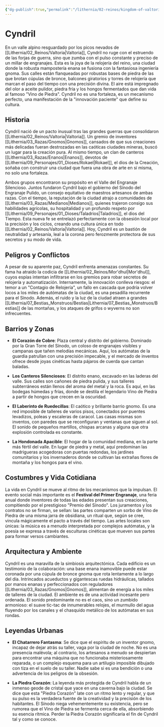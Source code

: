 ```yaml
---
{"dg-publish":true,"permalink":"/lithernia/02-reinos/kingdom-of-valtoria/cyndril/","title":"Cyndril","tags":["lithernia","ciudad","Valtoria"]}
---
```


# Cyndril

En un valle alpino resguardado por los picos nevados de [[Lithernia/02_Reinos/Valtoria\|Valtoria]], Cyndril no ruge con el estruendo de las forjas de guerra, sino que zumba con el pulso constante y preciso de un millar de engranajes. Esta es la joya de la relojería del reino, una ciudad donde la robusta mampostería enana se fusiona con la fantasiosa ingeniería gnoma. Sus calles están flanqueadas por robustas bases de piedra de las que brotan cúpulas de bronce, balcones giratorios y torres de relojería que marcan el paso del tiempo con una precisión divina. El aire está impregnado del olor a aceite pulidor, piedra fría y los hongos fermentados que dan vida al famoso "Vino de Piedra". Cyndril no es una fortaleza, es un mecanismo perfecto, una manifestación de la "innovación paciente" que define su cultura.

## Historia

Cyndril nació de un pacto inusual tras las grandes guerras que consolidaron [[Lithernia/02_Reinos/Valtoria\|Valtoria]]. Un gremio de inventores [[Lithernia/03_Razas/Gnomos\|Gnomos]], cansados de que sus creaciones más delicadas fueran destrozadas en las caóticas ciudades mineras, buscó un lugar para la creación pura. Al mismo tiempo, un clan de canteros [[Lithernia/03_Razas/Enanos\|Enanos]], devotos de [[Lithernia/09_Personajes/01_Dioses/Rokael\|Rokael]], el dios de la Creación, soñaba con construir una ciudad que fuera una obra de arte en sí misma, no solo una fortaleza.

Ambos grupos encontraron su propósito en el Valle del Engranaje Silencioso. Juntos fundaron Cyndril bajo el gobierno del Sínodo del Engranaje Pulido, un consejo equitativo de maestros artesanos de ambas razas. Con el tiempo, la reputación de la ciudad atrajo a comunidades de [[Lithernia/03_Razas/Medianos\|Medianos]], quienes trajeron consigo sus habilidades agrícolas, su hospitalidad y un profundo respeto por [[Lithernia/09_Personajes/01_Dioses/Taladrios\|Taladrios]], el dios del Tiempo. Esta nueva fe se entrelazó perfectamente con la obsesión local por la precisión y los ciclos, creando una cultura única en todo [[Lithernia/02_Reinos/Valtoria\|Valtoria]]. Hoy, Cyndril es un bastión de neutralidad y artesanía, leal a la corona pero ferozmente protectora de sus secretos y su modo de vida.

## Peligros y Conflictos

A pesar de su aparente paz, Cyndril enfrenta amenazas constantes. Su fama ha atraído la codicia de [[Lithernia/02_Reinos/Mor'dhul\|Mor'dhul]], cuyos espías intentan infiltrarse en los gremios para robar secretos de relojería y automatización. Internamente, la innovación conlleva riesgos: el temor a un "Contagio de Relojería", un fallo en cascada que podría volver locos a los miles de autómatas de la ciudad, es una pesadilla recurrente para el Sínodo. Además, el ruido y la luz de la ciudad atraen a grandes [[Lithernia/07_Bestias_Monstruos/Bestias\|Lithernia/07_Bestias_Monstruos/Bestias]] de las montañas, y los ataques de grifos o wyverns no son infrecuentes.

## Barrios y Zonas

- **El Corazón de Cobre**: Plaza central y distrito del gobierno. Dominado por la Gran Torre del Sínodo, un coloso de engranajes visibles y campanas que tañen melodías mecánicas. Aquí, los autómatas de la guardia patrullan con una precisión impecable, y el mercado de inventos ofrece desde joyas cinéticas hasta pájaros de cuerda que cantan baladas.

- **Los Canteros Silenciosos**: El distrito enano, excavado en las laderas del valle. Sus calles son cañones de piedra pulida, y sus talleres subterráneos están llenos del aroma del metal y la roca. Es aquí, en las bodegas húmedas y frías, donde se destila el legendario Vino de Piedra a partir de hongos que crecen en la oscuridad.

- **El Laberinto de Ruedecillas**: El caótico y brillante barrio gnomo. Es una red imposible de talleres de varios pisos, conectados por puentes levadizos, poleas y escaleras de caracol. Las casas mismas son inventos, con paredes que se reconfiguran y ventanas que siguen al sol. El sonido de pequeños martillos, chispas arcanas y alguna que otra explosión controlada es constante.

- **La Hondonada Apacible**: El hogar de la comunidad mediana, en la parte más fértil del valle. En lugar de piedra y metal, aquí predominan las madrigueras acogedoras con puertas redondas, los jardines comunitarios y los invernaderos donde se cultivan las extrañas flores de montaña y los hongos para el vino.

## Costumbres y Vida Cotidiana

La vida en Cyndril se mueve al ritmo de los mecanismos que la impulsan. El evento social más importante es el **Festival del Primer Engranaje**, una feria anual donde inventores de todas las edades presentan sus creaciones, compitiendo por el prestigioso "Premio del Sínodo". Los juramentos y los contratos no se firman, se sellan: las partes comparten un sorbo de Vino de Piedra de una misma jarra de obsidiana, un ritual que, según se cree, vincula mágicamente el pacto a través del tiempo. Las artes locales son únicas: la música es a menudo interpretada por complejos autómatas, y la poesía se expresa a través de esculturas cinéticas que mueven sus partes para formar versos cambiantes.

## Arquitectura y Ambiente

Cyndril es una maravilla de la simbiosis arquitectónica. Cada edificio es un testimonio de la colaboración: una base enana inamovible puede estar coronada por una cúpula de bronce gnoma que rota lentamente a lo largo del día. Intrincados acueductos y gigantescas ruedas hidráulicas, tallados por manos enanas y perfeccionados con reguladores [[Lithernia/03_Razas/Gnomos\|Gnomos]], alimentan de energía a los miles de talleres de la ciudad. El ambiente es de una actividad incesante pero ordenada. El sonido predominante no es el caos, sino un zumbido armonioso: el suave tic-tac de innumerables relojes, el murmullo del agua fluyendo por los canales y el chasquido metálico de los autómatas en sus rondas.

## Leyendas Urbanas

- **El Chatarrero Fantasma**: Se dice que el espíritu de un inventor gnomo, incapaz de dejar atrás su taller, vaga por la ciudad de noche. No es una presencia malévola; al contrario, los artesanos a menudo se despiertan para encontrar una máquina que no funcionaba misteriosamente reparada, o un complejo esquema para un artilugio imposible dibujado con tiza en el suelo de su taller. Nadie sabe si es una bendición o una advertencia de los peligros de la obsesión.

- **La Piedra Corazón**: La leyenda más protegida de Cyndril habla de un inmenso geode de cristal que yace en una caverna bajo la ciudad. Se dice que esta "Piedra Corazón" late con un ritmo lento y regular, y que su pulso es la verdadera fuente de la creatividad y la precisión de los habitantes. El Sínodo niega vehementemente su existencia, pero se rumorea que el Vino de Piedra se fermenta cerca de ella, absorbiendo su esencia rítmica. Perder la Piedra Corazón significaría el fin de Cyndril tal y como se conoce.